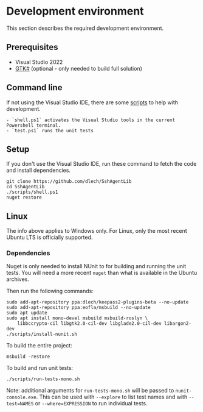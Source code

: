 
# Development environment

This section describes the required development environment.

## Prerequisites

- Visual Studio 2022
- [GTK#](https://www.mono-project.com/download/stable/#download-win) (optional - only needed to build full solution)

## Command line

If not using the Visual Studio IDE, there are some [scripts](./scripts) to help
with development.

    - `shell.ps1` activates the Visual Studio tools in the current Powershell terminal.
    - `test.ps1` runs the unit tests

## Setup

If you don't use the Visual Studio IDE, run these command to fetch the code and
install dependencies.

    git clone https://github.com/dlech/SshAgentLib
    cd SshAgentLib
    ./scripts/shell.ps1
    nuget restore

## Linux

The info above applies to Windows only. For Linux, only the most recent Ubuntu
LTS is officially supported.

### Dependencies

Nuget is only needed to install NUnit to for building and running the unit tests.
You will need a more recent `nuget` than what is available in the Ubuntu archives.

Then run the following commands:

    sudo add-apt-repository ppa:dlech/keepass2-plugins-beta --no-update
    sudo add-apt-repository ppa:eofla/msbuild --no-update
    sudo apt update
    sudo apt install mono-devel msbuild msbuild-roslyn \
        libbccrypto-cil libgtk2.0-cil-dev libglade2.0-cil-dev libargon2-dev
    ./scripts/install-nunit.sh

To build the entire project:

    msbuild -restore

To build and run unit tests:

    ./scripts/run-tests-mono.sh

Note: additional arguments for `run-tests-mono.sh` will be passed to `nunit-console.exe`.
This can be used with `--explore` to list test names and with `--test=NAMES`
or `--where=EXPRESSION` to run individual tests.
